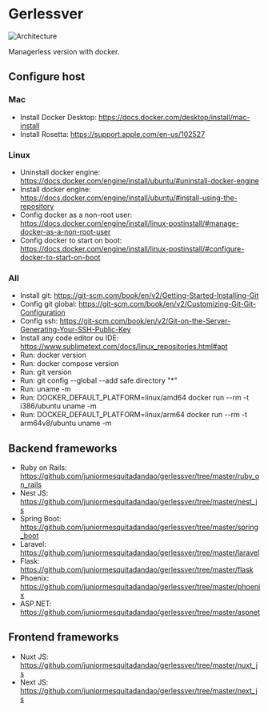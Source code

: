 # Gerlessver

![Architecture](https://raw.githubusercontent.com/juniormesquitadandao/gerlessver/master/architecture.png)

Managerless version with docker.

## Configure host

### Mac
- Install Docker Desktop: https://docs.docker.com/desktop/install/mac-install
- Install Rosetta: https://support.apple.com/en-us/102527

### Linux
- Uninstall docker engine: https://docs.docker.com/engine/install/ubuntu/#uninstall-docker-engine
- Install docker engine: https://docs.docker.com/engine/install/ubuntu/#install-using-the-repository
- Config docker as a non-root user: https://docs.docker.com/engine/install/linux-postinstall/#manage-docker-as-a-non-root-user
- Config docker to start on boot: https://docs.docker.com/engine/install/linux-postinstall/#configure-docker-to-start-on-boot

### All
- Install git: https://git-scm.com/book/en/v2/Getting-Started-Installing-Git
- Config git global: https://git-scm.com/book/en/v2/Customizing-Git-Git-Configuration
- Config ssh: https://git-scm.com/book/en/v2/Git-on-the-Server-Generating-Your-SSH-Public-Key
- Install any code editor ou IDE: https://www.sublimetext.com/docs/linux_repositories.html#apt
- Run: docker version
- Run: docker compose version
- Run: git version
- Run: git config --global --add safe.directory "*"
- Run: uname -m
- Run: DOCKER_DEFAULT_PLATFORM=linux/amd64 docker run --rm -t i386/ubuntu uname -m
- Run: DOCKER_DEFAULT_PLATFORM=linux/arm64 docker run --rm -t arm64v8/ubuntu uname -m

## Backend frameworks

- Ruby on Rails: https://github.com/juniormesquitadandao/gerlessver/tree/master/ruby_on_rails
- Nest JS: https://github.com/juniormesquitadandao/gerlessver/tree/master/nest_js
- Spring Boot: https://github.com/juniormesquitadandao/gerlessver/tree/master/spring_boot
- Laravel: https://github.com/juniormesquitadandao/gerlessver/tree/master/laravel
- Flask: https://github.com/juniormesquitadandao/gerlessver/tree/master/flask
- Phoenix: https://github.com/juniormesquitadandao/gerlessver/tree/master/phoenix
- ASP.NET: https://github.com/juniormesquitadandao/gerlessver/tree/master/aspnet

## Frontend frameworks

- Nuxt JS: https://github.com/juniormesquitadandao/gerlessver/tree/master/nuxt_js
- Next JS: https://github.com/juniormesquitadandao/gerlessver/tree/master/next_js
